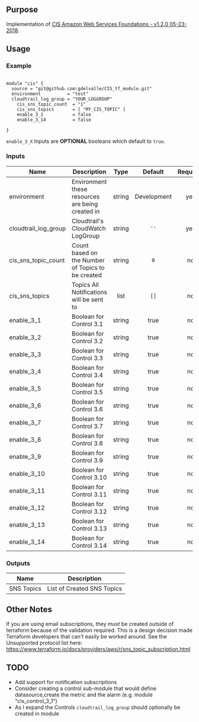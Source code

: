 ## Purpose

Implementation of [CIS Amazon Web Services Foundations - v1.2.0 05-23-2018](https://d0.awsstatic.com/whitepapers/compliance/AWS_CIS_Foundations_Benchmark.pdf).

## Usage

### Example
```hcl

module "cis" {
  source = "git@github.com:gdelvalle/CIS_tf_module.git"
  environment          = "test"
  cloudtrail_log_group = "YOUR_LOGGROUP"
	cis_sns_topic_count  = "1"
	cis_sns_topics       = [ "MY_CIS_TOPIC" ]
	enable_3_1           = false 
	enable_3_14          = false

}
```
`enable_3_X` Inputs are __OPTIONAL__ booleans which default to `true`.

### Inputs

| Name | Description | Type | Default | Required |
|------|-------------|:----:|:-------:|:--------:|
|  environment | Environment these resources are being created in| string   | Development |yes|
|cloudtrail_log_group| Cloudtrail's CloudWatch LogGroup| string| `''`| yes|
|cis_sns_topic_count| Count based on the Number of Topics to be created|string|`0`|no|
|cis_sns_topics|Topics All Notifications will be sent to|list|`[]`|no|
|enable_3_1|Boolean for Control 3.1|string|true|no|
|enable_3_2|Boolean for Control 3.2|string|true|no|
|enable_3_3|Boolean for Control 3.3|string|true|no|
|enable_3_4|Boolean for Control 3.4|string|true|no|
|enable_3_5|Boolean for Control 3.5|string|true|no|
|enable_3_6|Boolean for Control 3.6|string|true|no|
|enable_3_7|Boolean for Control 3.7|string|true|no|
|enable_3_8|Boolean for Control 3.8|string|true|no|
|enable_3_9|Boolean for Control 3.9|string|true|no|
|enable_3_10|Boolean for Control 3.10|string|true|no|
|enable_3_11|Boolean for Control 3.11|string|true|no|
|enable_3_12|Boolean for Control 3.12|string|true|no|
|enable_3_13|Boolean for Control 3.13|string|true|no|
|enable_3_14|Boolean for Control 3.14|string|true|no|

### Outputs

| Name | Description |
|------|-------------|
| SNS Topics | List of Created SNS Topics|

## Other Notes

If you are using  email subscriptions, they _must_ be created outside of terraform because of the validation required.
This is a design decision made Terraform developers that can't easily be worked around.
See the Unsupported protocol list here: https://www.terraform.io/docs/providers/aws/r/sns_topic_subscription.html


## TODO
- Add support for notification subscriptions
- Consider creating a control sub-module  that would define datasource,create the metric and the alarm (e.g. module "cis_control_3_1") 
- As I expand the  Controls `cloudtrail_log_group`  should optionally be created in module

